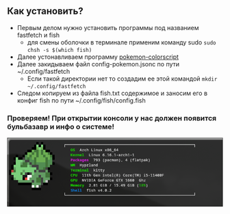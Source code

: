 ## Как установить?
* Первым делом нужно установить программы под названием fastfetch и fish
    * для смены оболочки в терминале применим команду sudo ```sudo chsh -s $(which fish)```
* Далее устонавливаем программу [pokemon-colorscript](https://gitlab.com/phoneybadger/pokemon-colorscripts)
* Далее закидываем файл config-pokemon.jsonc по пути ~/.config/fastfetch
    * Если такой директории нет то создадим ее этой командой ```mkdir ~/.config/fastfetch```
* Следом копируем из файла fish.txt содержимое и заносим его в конфиг fish по пути ~/.config/fish/config.fish

### Проверяем! При открытии консоли у нас должен появится бульбазавр и инфо о системе!
![показ работы наших действий](/2025-08-19-234044_hyprshot.png "итог работы")

